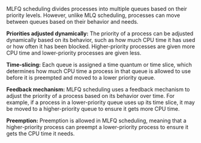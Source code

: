 MLFQ scheduling divides processes into multiple queues based on their priority levels. However, unlike MLQ scheduling, processes can move between queues based on their behavior and needs.

**Priorities adjusted dynamically:** The priority of a process can be adjusted dynamically based on its behavior, such as how much CPU time it has used or how often it has been blocked. Higher-priority processes are given more CPU time and lower-priority processes are given less.

**Time-slicing:** Each queue is assigned a time quantum or time slice, which determines how much CPU time a process in that queue is allowed to use before it is preempted and moved to a lower priority queue.

**Feedback mechanism:** MLFQ scheduling uses a feedback mechanism to adjust the priority of a process based on its behavior over time. For example, if a process in a lower-priority queue uses up its time slice, it may be moved to a higher-priority queue to ensure it gets more CPU time.

**Preemption:** Preemption is allowed in MLFQ scheduling, meaning that a higher-priority process can preempt a lower-priority process to ensure it gets the CPU time it needs.
